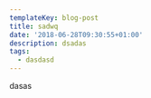 ```yaml
---
templateKey: blog-post
title: sadwq
date: '2018-06-28T09:30:55+01:00'
description: dsadas
tags:
  - dasdasd
---
```

dasas
